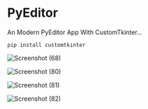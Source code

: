 # PyEditor
An Modern PyEditor App With CustomTkinter...

```
pip install customtkinter
```

![Screenshot (68)](https://github.com/user-attachments/assets/3d8070cc-048c-4138-a672-2106bf7ed363)

![Screenshot (80)](https://github.com/user-attachments/assets/60c7979f-a160-4ecd-aae5-cb43fe422539)

![Screenshot (81)](https://github.com/user-attachments/assets/f33d2a5d-da01-4357-83cf-92ef0f8c53d8)

![Screenshot (82)](https://github.com/user-attachments/assets/5a0f748f-8dc8-4b24-b4d0-be4361c24eac)
